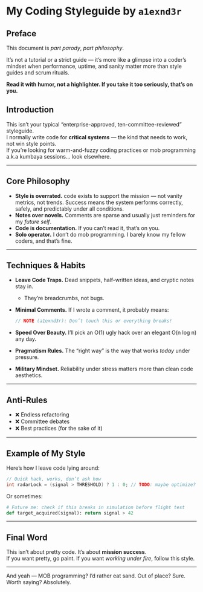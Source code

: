 # My Coding Styleguide by `a1exnd3r`

## Preface
This document is *part parody*, *part philosophy*. 

It’s not a tutorial or a strict guide — it’s more like a glimpse into a coder’s mindset when performance, uptime, and sanity matter more than style guides and scrum rituals.  

**Read it with humor, not a highlighter. If you take it too seriously, that’s on you.**

## Introduction
This isn’t your typical “enterprise-approved, ten-committee-reviewed” styleguide.  
I normally write code for **critical systems** — the kind that needs to work, not win style points.  
If you’re looking for warm-and-fuzzy coding practices or mob programming a.k.a kumbaya sessions… look elsewhere.  

---

## Core Philosophy
- **Style is overrated.** code exists to support the mission — not vanity metrics, not trends. Success means the system performs correctly, safely, and predictably under all conditions.
- **Notes over novels.** Comments are sparse and usually just reminders for my *future self*.  
- **Code is documentation.** If you can’t read it, that’s on you.  
- **Solo operator.** I don’t do mob programming. I barely know my fellow coders, and that’s fine.  

---

## Techniques & Habits

- **Leave Code Traps.** Dead snippets, half-written ideas, and cryptic notes stay in.  
  - They’re breadcrumbs, not bugs.  

- **Minimal Comments.** If I wrote a comment, it probably means:  
  ```java
  // NOTE (a1exnd3r): Don’t touch this or everything breaks!
  ```

- **Speed Over Beauty.** I’ll pick an O(1) ugly hack over an elegant O(n log n) any day.  

- **Pragmatism Rules.** The “right way” is the way that works *today* under pressure.  

- **Military Mindset.** Reliability under stress matters more than clean code aesthetics.  

---

## Anti-Rules

- ❌ Endless refactoring  
- ❌ Committee debates  
- ❌ Best practices (for the sake of it)  

---

## Example of My Style

Here’s how I leave code lying around:

```c
// Quick hack, works, don’t ask how
int radarLock = (signal > THRESHOLD) ? 1 : 0; // TODO: maybe optimize?
```

Or sometimes:

```python
# Future me: check if this breaks in simulation before flight test
def target_acquired(signal): return signal > 42
```

---

## Final Word

This isn’t about pretty code. It’s about **mission success**.  
If you want pretty, go paint. If you want *working under fire*, follow this style.  

---

And yeah — MOB programming? I’d rather eat sand. Out of place? Sure. Worth saying? Absolutely.
